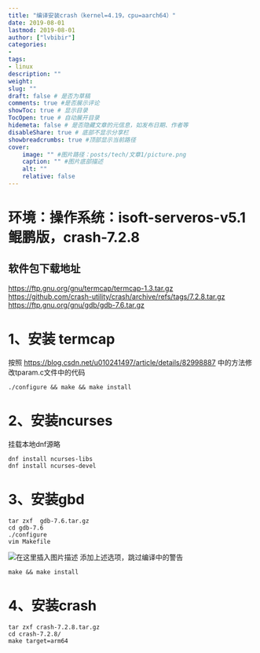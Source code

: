 ```yaml
---
title: "编译安装crash（kernel=4.19，cpu=aarch64）" 
date: 2019-08-01
lastmod: 2019-08-01
author: ["lvbibir"] 
categories: 
- 
tags: 
- linux
description: "" 
weight: 
slug: ""
draft: false # 是否为草稿
comments: true #是否展示评论
showToc: true # 显示目录
TocOpen: true # 自动展开目录
hidemeta: false # 是否隐藏文章的元信息，如发布日期、作者等
disableShare: true # 底部不显示分享栏
showbreadcrumbs: true #顶部显示当前路径
cover:
    image: "" #图片路径：posts/tech/文章1/picture.png
    caption: "" #图片底部描述
    alt: ""
    relative: false
---
```


# 环境：操作系统：isoft-serveros-v5.1鲲鹏版，crash-7.2.8

## 软件包下载地址
https://ftp.gnu.org/gnu/termcap/termcap-1.3.tar.gz
https://github.com/crash-utility/crash/archive/refs/tags/7.2.8.tar.gz
https://ftp.gnu.org/gnu/gdb/gdb-7.6.tar.gz

# 1、安装 termcap
按照 https://blog.csdn.net/u010241497/article/details/82998887 中的方法修改tparam.c文件中的代码
```
./configure && make && make install
```

# 2、安装ncurses
挂载本地dnf源略



```
dnf install ncurses-libs
dnf install ncurses-devel
```

# 3、安装gbd

```
tar zxf  gdb-7.6.tar.gz
cd gdb-7.6
./configure
vim Makefile
```
![在这里插入图片描述](https://image.lvbibir.cn/blog/20210629164240551.png)
添加上述选项，跳过编译中的警告
```
make && make install
```

# 4、安装crash

```
tar zxf crash-7.2.8.tar.gz
cd crash-7.2.8/
make target=arm64
```